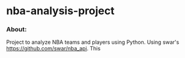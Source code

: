 # nba-analysis-project

### About:
Project to analyze NBA teams and players using Python. Using swar's https://github.com/swar/nba_api. This
